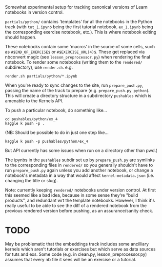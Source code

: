 Somewhat experimental setup for tracking canonical versions of Learn notebooks in version control.

`partials/python/` contains 'templates' for all the notebooks in the Python track (with `tut_1.ipynb` being the first tutorial notebook, `ex_1.ipynb` being the corresponding exercise notebook, etc.). This is where notebook editing should happen.

These notebooks contain some 'macros' in the source of some cells, such as `#$END_OF_EXERCISE$` or `#$EXERCISE_URL(4)$`. These get replaced via nbconvert magic (see `lesson_preprocessor.py`) when rendering the final notebook. To render some notebooks (writing them to the `rendered/` subdirectory), use `render.sh`. e.g.

    render.sh partials/python/*.ipynb

When you're ready to sync changes to the site, run `prepare_push.py`, passing the name of the track to prepare (e.g. `prepare_push.py python`). This will create a directory structure in a subdirectory `pushables` which is amenable to the Kernels API.

To push a particular notebook, do something like...

    cd pushables/python/ex_4
    kaggle k push -p .

(NB: Should be possible to do in just one step like...

    kaggle k push -p pushables/python/ex_4
    
But API currently has some issues when run on a directory other than pwd.)

The ipynbs in the `pushables` subdir set up by `prepare_push.py` are symlinks to the corresponding files in `rendered/` so you generally shouldn't have to run `prepare_push.py` again unless you add another notebook, or change a notebook's metadata in a way that would affect `kernel-metadata.json` (i.e. changing the title or slug).

Note: currently keeping `rendered/` notebooks under version control. At first this seemed like a bad idea, because in some sense they're "build products", and redundant wrt the template notebooks. However, I think it's really useful to be able to see the diff of a rendered notebook from the previous rendered version before pushing, as an assurance/sanity check.

# TODO

May be problematic that the embeddings track includes some ancilliary kernels which aren't tutorials or exercises but which serve as data sources for tuts and exs. Some code (e.g. in clean.py, lesson_preprocessor.py) assumes that every nb file it sees will be an exercise or a tutorial.
